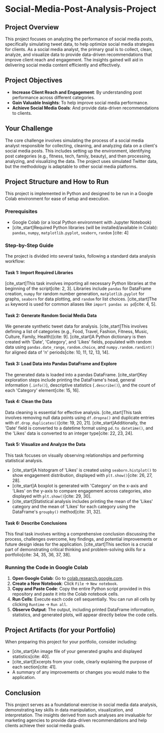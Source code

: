 # Social-Media-Post-Analysis-Project

## Project Overview

This project focuses on analyzing the performance of social media posts, specifically simulating tweet data, to help optimize social media strategies for clients. As a social media analyst, the primary goal is to collect, clean, analyze, and visualize data to provide data-driven recommendations that improve client reach and engagement. The insights gained will aid in delivering social media content efficiently and effectively.

## Project Objectives

* **Increase Client Reach and Engagement**: By understanding post performance across different categories.
* **Gain Valuable Insights**: To help improve social media performance.
* **Achieve Social Media Goals**: And provide data-driven recommendations to clients.

## Your Challenge

The core challenge involves simulating the process of a social media analyst responsible for collecting, cleaning, and analyzing data on a client's social media posts. This includes setting up the environment, identifying post categories (e.g., fitness, tech, family, beauty), and then processing, analyzing, and visualizing the data. The project uses simulated Twitter data, but the methodology is adaptable to other social media platforms.

## Project Structure and How to Run

This project is implemented in Python and designed to be run in a Google Colab environment for ease of setup and execution.

### Prerequisites

* Google Colab (or a local Python environment with Jupyter Notebook)
* [cite_start]Required Python libraries (will be installed/available in Colab): `pandas`, `numpy`, `matplotlib.pyplot`, `seaborn`, `random` [cite: 4]

### Step-by-Step Guide

The project is divided into several tasks, following a standard data analysis workflow:

#### Task 1: Import Required Libraries
[cite_start]This task involves importing all necessary Python libraries at the beginning of the script[cite: 2, 3]. Libraries include `pandas` for DataFrame creation, `numpy` for random number generation, `matplotlib.pyplot` for graphs, `seaborn` for data plotting, and `random` for list choices. [cite_start]The `as` keyword is used for common aliases like `import pandas as pd`[cite: 4, 5].

#### Task 2: Generate Random Social Media Data
We generate synthetic tweet data for analysis. [cite_start]This involves defining a list of categories (e.g., Food, Travel, Fashion, Fitness, Music, Culture, Family, Health)[cite: 9]. [cite_start]A Python dictionary is then created with 'Date', 'Category', and 'Likes' fields, populated with random data using `pandas.date_range`, `random.choice`, and `numpy.random.randint()` for aligned data of 'n' periods[cite: 10, 11, 12, 13, 14].

#### Task 3: Load Data into Pandas DataFrame and Explore
The generated data is loaded into a pandas DataFrame. [cite_start]Key exploration steps include printing the DataFrame's head, general information (`.info()`), descriptive statistics (`.describe()`), and the count of each 'Category' element[cite: 15, 16].

#### Task 4: Clean the Data
Data cleaning is essential for effective analysis. [cite_start]This task involves removing null data points using `df.dropna()` and duplicate entries with `df.drop_duplicates()`[cite: 19, 20, 21]. [cite_start]Additionally, the 'Date' field is converted to a datetime format using `pd.to_datetime()`, and the 'Likes' data is converted to an integer type[cite: 22, 23, 24].

#### Task 5: Visualize and Analyze the Data
This task focuses on visually observing relationships and performing statistical analysis.
* [cite_start]A histogram of 'Likes' is created using `seaborn.histplot()` to show engagement distribution, displayed with `plt.show()`[cite: 26, 27, 28].
* [cite_start]A boxplot is generated with 'Category' on the x-axis and 'Likes' on the y-axis to compare engagement across categories, also displayed with `plt.show()`[cite: 29, 30].
* [cite_start]Statistical analysis includes printing the mean of the 'Likes' category and the mean of 'Likes' for each category using the DataFrame's `groupby()` method[cite: 31, 32].

#### Task 6: Describe Conclusions
This final task involves writing a comprehensive conclusion discussing the process, challenges overcome, key findings, and potential improvements or future design ideas for the application. [cite_start]This section is a crucial part of demonstrating critical thinking and problem-solving skills for a portfolio[cite: 34, 35, 36, 37, 38].

### Running the Code in Google Colab

1.  **Open Google Colab**: Go to [colab.research.google.com](https://colab.research.google.com/).
2.  **Create a New Notebook**: Click `File` -> `New notebook`.
3.  **Copy and Paste Code**: Copy the entire Python script provided in this repository and paste it into the Colab notebook cells.
4.  **Run Cells**: Execute each code cell sequentially. You can run all cells by clicking `Runtime` -> `Run all`.
5.  **Observe Output**: The output, including printed DataFrame information, statistics, and generated plots, will appear directly below the code cells.

## Project Artifacts (for your Portfolio)

When preparing this project for your portfolio, consider including:

* [cite_start]An image file of your generated graphs and displayed statistics[cite: 40].
* [cite_start]Excerpts from your code, clearly explaining the purpose of each section[cite: 41].
* A summary of any improvements or changes you would make to the application.

## Conclusion

This project serves as a foundational exercise in social media data analysis, demonstrating key skills in data manipulation, visualization, and interpretation. The insights derived from such analyses are invaluable for marketing agencies to provide data-driven recommendations and help clients achieve their social media goals.

